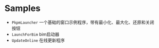 # Samples



 - `PkpmLauncher` 一个基础的窗口示例程序，带有最小化、最大化、还原和关闭按钮
 - `LaunchForBim` bim启动器
 - `UpdateOnline` 在线更新程序



